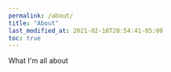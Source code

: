 ```yaml
---
permalink: /about/
title: "About"
last_modified_at: 2021-02-18T20:54:41-05:00
toc: true
---
```


What I'm all about

